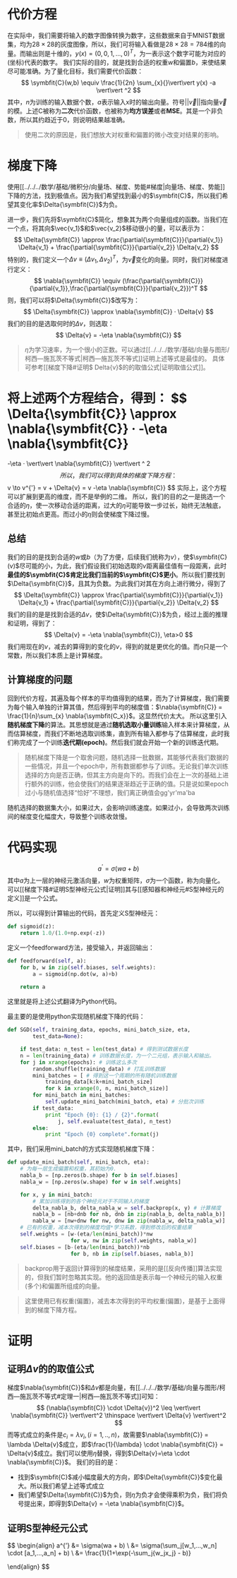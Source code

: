 # 代价方程
在实际中，我们需要将输入的数字图像转换为数字，这些数据来自于MNIST数据集，均为$28 \times 28$的灰度图像，所以，我们可将输入看做是$28 \times 28 = 784$维的向量。而输出则是十维的，$y(x) = (0,0,1,...,0)^{T}$，为一表示这个数字可能为对应的(坐标)代表的数字。
我们实际的目的，就是找到合适的权重$w$和偏置$b$，来使结果尽可能准确。为了量化目标，我们需要代价函数：
$$
\symbfit{C}(w,b) 
\equiv 
\frac{1}{2n} \sum_{x}{}\vert\vert y(x) -a \vert\vert ^2
$$
其中，$n$为训练的输入数据个数，$a$表示输入x时的输出向量。符号$\vert\vert \vec{v} \vert\vert$指向量$\vec{v}$的模。上述C被称为**二次**代价函数，也被称为**均方误差**或者**MSE**。其是一个非负数，所以其约趋近于0，则说明结果越准确。
> 使用二次的原因是，我们想放大对权重和偏置的微小改变对结果的影响。

# 梯度下降
使用[[../../../数学/基础/微积分/向量场、梯度、势能#梯度|向量场、梯度、势能]]下降的方法，找到极值点。因为我们希望找到最小的$\symbfit{C}$，所以我们希望其变化率$\Delta{\symbfit{C}}$为负。

进一步，我们先将$\symbfit{C}$简化，想象其为两个向量组成的函数。当我们在一个点，将其向$\vec{v_1}$和$\vec{v_2}$移动很小的量，可以表示为：
$$
\Delta{\symbfit{C}} 
\approx 
\frac{\partial{\symbfit{C}}}{\partial{v_1}} \Delta{v_1}
+
\frac{\partial{\symbfit{C}}}{\partial{v_2}} \Delta{v_2}
$$
特别的，我们定义一个$\Delta{v} \equiv (\Delta{v_1}, \Delta{v_2})^T$，为$\vec{v}$变化的向量。同时，我们对梯度进行定义：
$$
\nabla{\symbfit{C}} \equiv
(\frac{\partial{\symbfit{C}}}{\partial{v_1}},\frac{\partial{\symbfit{C}}}{\partial{v_2}})^T
$$
则，我们可以将$\Delta{\symbfit{C}}$改写为：
$$
\Delta{\symbfit{C}} 
\approx
\nabla{\symbfit{C}} · \Delta{v}
$$
我们的目的是选取何时的$\Delta{v}$，则选取：
$$
\Delta{v} = -\eta \nabla{\symbfit{C}}
$$
> $\eta$为学习速率，为一个很小的正数。可以通过[[../../../数学/基础/向量与图形/柯西—施瓦茨不等式|柯西—施瓦茨不等式]]证明上述等式是最佳的。
> 具体可参考[[梯度下降#证明$ Delta{v}$的的取值公式|证明取值公式]]。

将上述两个方程结合，得到：
$$
\Delta{\symbfit{C}} 
\approx
\nabla{\symbfit{C}} · -\eta \nabla{\symbfit{C}}
=
-\eta · \vert\vert \nabla{\symbfit{C}} \vert\vert ^ 2
$$
所以，我们可以得到具体的梯度下降方程：
$$
v \to v^{'} = v + \Delta{v} = v -\eta \nabla{\symbfit{C}}
$$
实际上，这个方程可以扩展到更高的维度，而不是举例的二维。
所以，我们的目的之一是挑选一个合适的$\eta$，使一次移动合适的距离，过大的$\eta$可能导致一步过长，始终无法触底，甚至比初始点更高。而过小的$\eta$则会使梯度下降过慢。

## 总结
我们的目的是找到合适的$w$或$b$（为了方便，后续我们统称为$v$），使$\symbfit{C}(v)$尽可能的小，为此，我们假设我们初始选取的$v$距离最佳值有一段距离，此时**最佳的$\symbfit{C}$肯定比我们当前的$\symbfit{C}$更小**。所以我们要找到$\Delta{\symbfit{C}}$，且其为负数。为此我们对其在方向上进行微分，得到了
$$
\Delta{\symbfit{C}} 
\approx 
\frac{\partial{\symbfit{C}}}{\partial{v_1}} \Delta{v_1}
+
\frac{\partial{\symbfit{C}}}{\partial{v_2}} \Delta{v_2}
$$
我们的目的是是找到合适的$\Delta{v}$，使$\Delta{\symbfit{C}}$为负，经过上面的推理和证明，得到了：
$$
\Delta{v} = -\eta \nabla{\symbfit{C}}, \eta>0
$$
我们用现在的$v$，减去的算得到的变化的$v$，得到的就是更优化的值。而$\eta$只是一个常数，所以我们本质上是计算梯度。

## 计算梯度的问题
回到代价方程，其遍及每个样本的平均值得到的结果，而为了计算梯度，我们需要为每个输入单独的计算其值，然后得到平均的梯度值：$\nabla{\symbfit{C}} = \frac{1}{n}\sum_{x} \nabla{\symbfit{C_x}}$。这显然代价太大。
所以这里引入**随机梯度下降**的算法。其思想就是通过**随机选取小量训练**输入样本来计算梯度，从而估算梯度，而我们不断地选取训练集，直到所有输入都参与了估算梯度，此时我们称完成了一个训练**迭代期(epoch)**。然后我们就会开始一个新的训练迭代期。

> 随机梯度下降是一个取舍问题，随机选择一批数据，其能够代表我们数据的一些情况，并且一个epoch中，所有数据都参与了训练。无论我们单次训练选择的方向是否正确，但其主方向是向下的。而我们会在上一次的基础上进行额外的训练，他会使我们的结果逐渐趋近于正确的值。只是说如果epoch过小与随机值选择“恰好”不理想，我们离正确值会gg'yr'ma'ba

随机选择的数据集大小，如果过大，会影响训练速度。如果过小，会导致两次训练间的梯度变化幅度大，导致整个训练收敛慢。

# 代码实现
$$
a^{’} = \sigma(wa + b)
$$
其中$a$为上一层的神经元激活向量，$w$为权重矩阵，$\sigma$为一个函数，称为向量化。可以[[梯度下降#证明S型神经元公式|证明]]其与[[感知器和神经元#S型神经元的定义]]是一个公式。

所以，可以得到计算输出的代码，首先定义S型神经元：
```python
def sigmoid(z):
	return 1.0/(1.0+np.exp(-z))
```
定义一个feedforward方法，接受输入，并返回输出：
```python
def feedforward(self, a):
	for b, w in zip(self.biases, self.weights):
	    a = sigmoid(np.dot(w, a)+b)
    
	return a
```
这里就是将上述公式翻译为Python代码。

最主要的是使用python实现随机梯度下降的代码：
```python
def SGD(self, training_data, epochs, mini_batch_size, eta,
		test_data=None):

	if test_data: n_test = len(test_data) # 得到测试数据长度
	n = len(training_data) # 训练数据长度，为一个二元组，表示输入和输出。
	for j in xrange(epochs): # 训练这么多次
		random.shuffle(training_data) # 打乱训练数据
		mini_batches = [ # 得到这一个周期的所有随机训练数据
			training_data[k:k+mini_batch_size]
			for k in xrange(0, n, mini_batch_size)] 
		for mini_batch in mini_batches:
			self.update_mini_batch(mini_batch, eta) # 分批次训练
		if test_data:
			print "Epoch {0}: {1} / {2}".format(
				j, self.evaluate(test_data), n_test)
		else:
			print "Epoch {0} complete".format(j)
```

其中，我们采用mini_batch的方式实现随机梯度下降：
```python
def update_mini_batch(self, mini_batch, eta):
	# 为每一层生成偏置和权重，其初始为0.
	nabla_b = [np.zeros(b.shape) for b in self.biases] 
	nabla_w = [np.zeros(w.shape) for w in self.weights]

	for x, y in mini_batch:
		# 累加训练得到的各个神经元对于不同输入的梯度
		delta_nabla_b, delta_nabla_w = self.backprop(x, y) # 计算梯度
		nabla_b = [nb+dnb for nb, dnb in zip(nabla_b, delta_nabla_b)]
		nabla_w = [nw+dnw for nw, dnw in zip(nabla_w, delta_nabla_w)]
	# 已有的权重，减本次得到的梯度均值*学习系数，得到修改后的权重结果
	self.weights = [w-(eta/len(mini_batch))*nw
					for w, nw in zip(self.weights, nabla_w)]
	self.biases = [b-(eta/len(mini_batch))*nb
					for b, nb in zip(self.biases, nabla_b)]
```
> backprop用于返回计算得到的梯度结果，采用的是[[反向传播]]算法实现的，但我们暂时忽略其实现。他的返回值是表示每一个神经元的输入权重(多个)和偏置所组成的向量。

> 这里使用已有权重(偏置)，减去本次得到的平均权重(偏置)，是基于上面得到的梯度下降方程。

# 证明

## 证明$\Delta{v}$的的取值公式
梯度$\nabla{\symbfit{C}}$和$\Delta{v}$都是向量，有[[../../../数学/基础/向量与图形/柯西—施瓦茨不等式#定理一|柯西—施瓦茨不等式]]可知：
$$
(\nabla{\symbfit{C}} \cdot \Delta{v})^2
\leq
\vert\vert \nabla{\symbfit{C}} \vert\vert^2
\thinspace
\vert\vert \Delta{v} \vert\vert^2
$$
而等式成立的条件是$c_i = \lambda{v_i}, (i = 1,..,n)$，故需要$\nabla{\symbfit{C}} = \lambda \Delta{v}$成立，即$\frac{1}{\lambda} \cdot \nabla{\symbfit{C}} = \Delta{v}$成立。我们可以使用$\eta$替换，得到$\Delta{v}=\eta \cdot \nabla{\symbfit{C}}$。
我们的目的是：
- 找到$\symbfit{C}$减小幅度最大的方向，即$\Delta{\symbfit{C}}$变化最大。所以我们希望上述等式成立
- 我们希望$\Delta{\symbfit{C}}$为负，则$\eta$为负才会使得乘积为负，我们将负号提出来，即得到$\Delta{v} = -\eta \nabla{\symbfit{C}}$。

## 证明S型神经元公式
$$
\begin{align}
a^{’} &= \sigma(wa + b) \\
&= \sigma(\sum_j[w_1,...,w_n] \cdot [a_1,...,a_n] + b) \\
&= \frac{1}{1+\exp(-\sum_j{w_jx_j} - b)}

\end{align}
$$